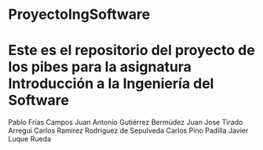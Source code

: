 # ProyectoIngSoftware
Este es el repositorio del proyecto de los pibes para la asignatura Introducción a la Ingeniería del Software
=======
Pablo Frías Campos
Juan Antonio Gutiérrez Bermúdez
Juan Jose Tirado Arregui
Carlos Ramirez Rodriguez de Sepulveda
Carlos Pino Padilla
Javier Luque Rueda
